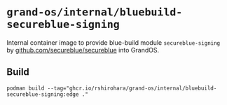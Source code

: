 # `grand-os/internal/bluebuild-secureblue-signing`

Internal container image to provide blue-build module `secureblue-signing` by
[github.com/secureblue/secureblue](https://github.com/secureblue/secureblue)
into GrandOS.

## Build

```shell
podman build --tag="ghcr.io/rshirohara/grand-os/internal/bluebuild-secureblue-signing:edge ."
```
